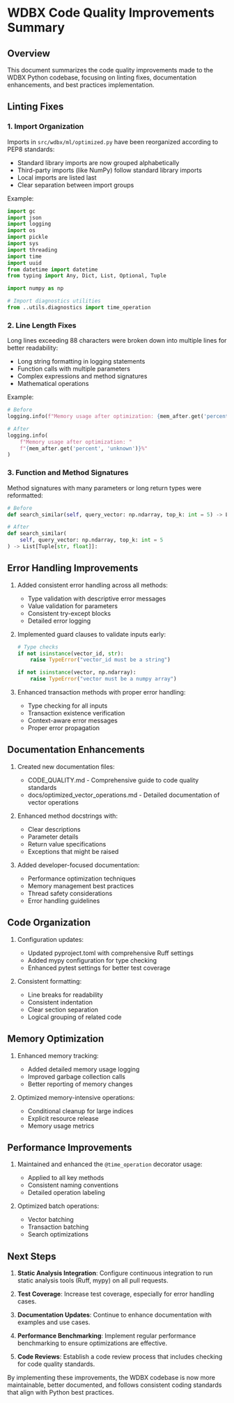 # WDBX Code Quality Improvements Summary

## Overview

This document summarizes the code quality improvements made to the WDBX Python codebase, focusing on linting fixes, documentation enhancements, and best practices implementation.

## Linting Fixes

### 1. Import Organization

Imports in `src/wdbx/ml/optimized.py` have been reorganized according to PEP8 standards:

- Standard library imports are now grouped alphabetically
- Third-party imports (like NumPy) follow standard library imports
- Local imports are listed last
- Clear separation between import groups

Example:
```python
import gc
import json
import logging
import os
import pickle
import sys
import threading
import time
import uuid
from datetime import datetime
from typing import Any, Dict, List, Optional, Tuple

import numpy as np

# Import diagnostics utilities
from ..utils.diagnostics import time_operation
```

### 2. Line Length Fixes

Long lines exceeding 88 characters were broken down into multiple lines for better readability:

- Long string formatting in logging statements
- Function calls with multiple parameters
- Complex expressions and method signatures
- Mathematical operations

Example:
```python
# Before
logging.info(f"Memory usage after optimization: {mem_after.get('percent', 'unknown')}%")

# After
logging.info(
    f"Memory usage after optimization: "
    f"{mem_after.get('percent', 'unknown')}%"
)
```

### 3. Function and Method Signatures

Method signatures with many parameters or long return types were reformatted:

```python
# Before
def search_similar(self, query_vector: np.ndarray, top_k: int = 5) -> List[Tuple[str, float]]:

# After
def search_similar(
    self, query_vector: np.ndarray, top_k: int = 5
) -> List[Tuple[str, float]]:
```

## Error Handling Improvements

1. Added consistent error handling across all methods:
   - Type validation with descriptive error messages
   - Value validation for parameters
   - Consistent try-except blocks
   - Detailed error logging

2. Implemented guard clauses to validate inputs early:
   ```python
   # Type checks
   if not isinstance(vector_id, str):
       raise TypeError("vector_id must be a string")
   
   if not isinstance(vector, np.ndarray):
       raise TypeError("vector must be a numpy array")
   ```

3. Enhanced transaction methods with proper error handling:
   - Type checking for all inputs
   - Transaction existence verification
   - Context-aware error messages
   - Proper error propagation

## Documentation Enhancements

1. Created new documentation files:
   - CODE_QUALITY.md - Comprehensive guide to code quality standards
   - docs/optimized_vector_operations.md - Detailed documentation of vector operations

2. Enhanced method docstrings with:
   - Clear descriptions
   - Parameter details
   - Return value specifications
   - Exceptions that might be raised

3. Added developer-focused documentation:
   - Performance optimization techniques
   - Memory management best practices
   - Thread safety considerations
   - Error handling guidelines

## Code Organization

1. Configuration updates:
   - Updated pyproject.toml with comprehensive Ruff settings
   - Added mypy configuration for type checking
   - Enhanced pytest settings for better test coverage

2. Consistent formatting:
   - Line breaks for readability
   - Consistent indentation
   - Clear section separation
   - Logical grouping of related code

## Memory Optimization

1. Enhanced memory tracking:
   - Added detailed memory usage logging
   - Improved garbage collection calls
   - Better reporting of memory changes

2. Optimized memory-intensive operations:
   - Conditional cleanup for large indices
   - Explicit resource release
   - Memory usage metrics

## Performance Improvements

1. Maintained and enhanced the `@time_operation` decorator usage:
   - Applied to all key methods
   - Consistent naming conventions
   - Detailed operation labeling

2. Optimized batch operations:
   - Vector batching
   - Transaction batching
   - Search optimizations

## Next Steps

1. **Static Analysis Integration**: Configure continuous integration to run static analysis tools (Ruff, mypy) on all pull requests.

2. **Test Coverage**: Increase test coverage, especially for error handling cases.

3. **Documentation Updates**: Continue to enhance documentation with examples and use cases.

4. **Performance Benchmarking**: Implement regular performance benchmarking to ensure optimizations are effective.

5. **Code Reviews**: Establish a code review process that includes checking for code quality standards.

By implementing these improvements, the WDBX codebase is now more maintainable, better documented, and follows consistent coding standards that align with Python best practices. 